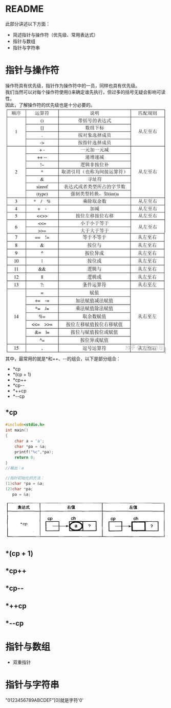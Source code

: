 # README
此部分讲述以下方面：
- 简述指针与操作符（优先级、常用表达式）
- 指针与数组
- 指针与字符串
  
# 指针与操作符
操作符具有优先级，指针作为操作符中的一员，同样也具有优先级。  
我们当然可以对每个操作符使用()来确定谁先执行，但过多的括号无疑会影响可读性。  
因此，了解操作符的优先级也是十分必要的。  
![](assets/2022-09-13-11-00-52.png)  
其中，最常用的就是*和++、--的组合，以下是部分组合：
- *cp
- *(cp + 1)
- *cp++
- *cp--
- *++cp
- *--cp

## *cp
```c
#include<stdio.h>
int main()
{
	char a = 'a';
	char *pa = &a;
	printf("%c",*pa);
	return 0;
}
//输出：a
```
```c
//指针初始化的方法：
(1)char *pa = &a;
(2)char *pa;
   pa = &a;
```
![](assets/2022-09-13-11-15-12.png)  

## *(cp + 1)

## *cp++

## *cp--

## *++cp

## *--cp

# 指针与数组
- 双重指针
# 指针与字符串
"0123456789ABCDEF"[0]就是字符'0'